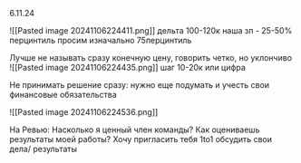 6.11.24

![[Pasted image 20241106224411.png]]
дельта 100-120к
наша зп - 25-50% перцинтиль
просим изначально 75перцинтиль

Лучше не называть сразу конечную цену, говорить четко, но уклончиво
![[Pasted image 20241106224435.png]]
шаг 10-20к или цифра

Не принимать решение сразу: нужно еще подумать и учесть свои финансовые обязательства

![[Pasted image 20241106224536.png]]

На Ревью:
Насколько я ценный член команды? Как оцениваешь результаты моей работы?
Хочу пригласить тебя 1to1 обсудить свои дела/ результаты